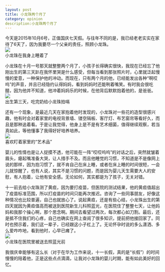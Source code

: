 ```yaml
---
layout: post
title: 小龙珠两个月了
category: opinion
description:小龙珠两个月了
---
```


今天是2015年10月6号，正值国庆七天假。与往年不同的是，我已经老老实实在家待了6天了，因为我要尽一个父亲的责任，照顾小龙珠。  
![](/image/2015-10-06-my-son-2-months-old/1.jpg)  
小龙珠在我身上睡着了

小龙珠在十月一号那天就整整两个月了，小孩子长得确实很快，我现在已经忘了他刚出生的第三天趴在我怀里哭是什么感受，但每当看到那张照片时，心里就泛起慢慢的爱意，一种保护他的冲动。而现在，只有两个月的他，已经能发出各种“啊哎呜”的声音，并且已经隐约认得妈妈，看到妈妈时还能咧着嘴笑。有时我会很吃醋，因为他并不知道，他冲着妈妈乐的时候，在他背后默默抱着他的，是爸爸。  
![](/image/2015-10-06-my-son-2-months-old/2.jpg)  
出生第三天，吃完奶给小龙珠拍嗝

还有一个现象，是最近几天在家抱着他时发现的，小龙珠对一些花的造型很感兴趣，他有时会对着家里的电视背景墙、镂空隔板、客厅灯、布艺窗帘等看好久，而且是那种追着看。于是让我觉得，他身上是不是有艺术细菌，值得继续观察，若当真如此，等他懂事了我得好好培养培养。  
![](/image/2015-10-06-my-son-2-months-old/3.jpg)  
喜欢盯着家里的“艺术品”

婴儿的性情也是让人捉摸不透，他可能在一阵“哎哎呜呜”的对话之后，突然就皱着眉头，瘪起嘴准备大哭，让人措手不及。而且他睡觉的习惯，不知道是不是像网上说的那样，因为抱习惯了，就不肯自己在床上睡，或者在床上睡的时间很短，一会儿就惊醒了，也有人说，其实不是习惯的问题，而是因为婴儿天生需要大人的安慰，有人抱着，让他有安全感。无论如何，其实都是为了孩子，无关对错。

十一前去给小龙珠测了黄疸，因为要打疫苗，但医院的测试结果，他的黄疸值超出了疫苗标准范围，所以打疫苗的时间只能再次推迟。咨询了一些同事朋友，好像这种情况也比较普遍，自己也就放心了。说起黄疸，还是有些心结，小龙珠出生的第四天就因为黄疸值高而被送到医院新生儿科照蓝光，在医院住了整整七天，让他妈妈和我那个操心啊，那个思念啊。期间去看望过两次，每次都心如刀割。最后，还是抵不住我们的心疼，自己也确实在网上查阅了很多知识，提前把他接回家了。同时也预示着，我们这一辈子，已经跟这小子杠上了。无论怀孕时说的多么潇洒、多么爱咋咋地，看到他时，心早已瘫了。  
![](/image/2015-10-06-my-son-2-months-old/4.jpg)  
小龙珠在医院里被送去照蓝光前

我很庆幸能够有这么长（对于在华为工作来说，十一长假，真的是“长假”）的时间慢慢的陪着他，正是这些点点滴滴，让我对小龙珠的婴儿时期，能有如此美好的回忆。
